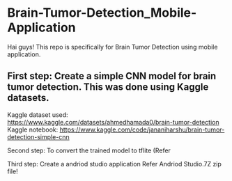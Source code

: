 # Brain-Tumor-Detection_Mobile-Application
Hai guys! This repo is specifically for Brain Tumor Detection using mobile application. 
## First step: Create a simple CNN model for brain tumor detection. This was done using Kaggle datasets.
Kaggle dataset used: https://www.kaggle.com/datasets/ahmedhamada0/brain-tumor-detection
Kaggle notebook: https://www.kaggle.com/code/jananiharshu/brain-tumor-detection-simple-cnn

Second step: To convert the trained model to tflite (Refer 

Third step: Create a andriod studio application
Refer Andriod Studio.7Z zip file!
